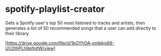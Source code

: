 # spotify-playlist-creator
 Gets a Spotify user's top 50 most listened to tracks and artists, then generates a list of 50 recommended songs that a user can add directly to their library
 
[https://drive.google.com/file/d/1kGYhOA-ontkkjs66-UU2thPLh9pfpitW/view]

